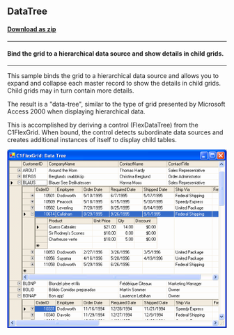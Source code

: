 ## DataTree
#### [Download as zip](https://grapecity.github.io/DownGit/#/home?url=https://github.com/GrapeCity/ComponentOne-WinForms-Samples/tree/master/NetFramework\FlexGrid\VB\DataTree)
____
#### Bind the grid to a hierarchical data source and show details in child grids.
____
This sample binds the grid to a hierarchical data source and allows you to expand and collapse each master record to show the details in child grids.
Child grids may in turn contain more details.

The result is a "data-tree", similar to the type of grid presented by Microsoft Access 2000 when displaying hierarchical data.

This is accomplished by deriving a control (FlexDataTree) from the C1FlexGrid.
When bound, the control detects subordinate data sources and creates additional instances of itself to display child tables.

![screenshot](screenshot.PNG)
